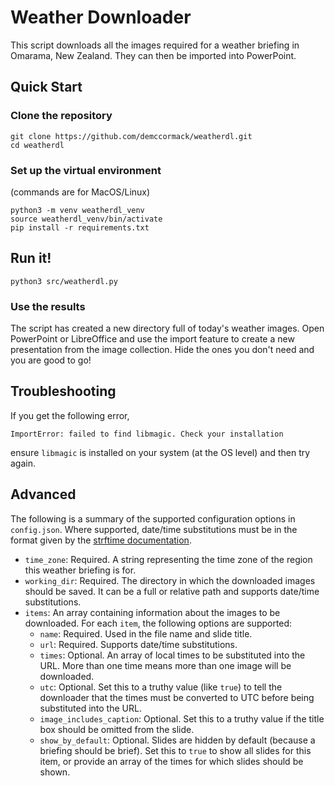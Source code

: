 # Weather Downloader
This script downloads all the images required for a weather briefing in Omarama, New Zealand. They can then be imported into PowerPoint.

## Quick Start

### Clone the repository
```
git clone https://github.com/demccormack/weatherdl.git
cd weatherdl
```

### Set up the virtual environment
(commands are for MacOS/Linux)
```
python3 -m venv weatherdl_venv
source weatherdl_venv/bin/activate
pip install -r requirements.txt
```
   
## Run it!
```
python3 src/weatherdl.py
```

### Use the results
The script has created a new directory full of today's weather images. Open PowerPoint or LibreOffice and use the import feature to create a new presentation from the image collection. Hide the ones you don't need and you are good to go!

## Troubleshooting
If you get the following error,
```
ImportError: failed to find libmagic. Check your installation
```
ensure `libmagic` is installed on your system (at the OS level) and then try again.

## Advanced

The following is a summary of the supported configuration options in `config.json`. Where supported, date/time substitutions must be in the format given by the [strftime documentation](https://docs.python.org/3/library/datetime.html#strftime-strptime-behavior).

 - `time_zone`: Required. A string representing the time zone of the region this weather briefing is for.
 - `working_dir`: Required. The directory in which the downloaded images should be saved. It can be a full or relative path and supports date/time substitutions.
 - `items`: An array containing information about the images to be downloaded. For each `item`, the following options are supported:
   - `name`: Required. Used in the file name and slide title.
   - `url`: Required. Supports date/time substitutions.
   - `times`: Optional. An array of local times to be substituted into the URL. More than one time means more than one image will be downloaded.
   - `utc`: Optional. Set this to a truthy value (like `true`) to tell the downloader that the times must be converted to UTC before being substituted into the URL.
   - `image_includes_caption`: Optional. Set this to a truthy value if the title box should be omitted from the slide.
   - `show_by_default`: Optional. Slides are hidden by default (because a briefing should be brief). Set this to `true` to show all slides for this item, or provide an array of the times for which slides should be shown.
